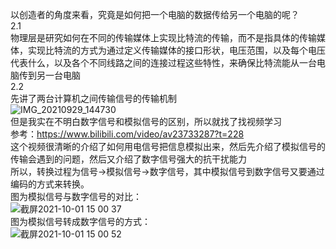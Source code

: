 以创造者的角度来看，究竟是如何把一个电脑的数据传给另一个电脑的呢？ </br>
2.1 </br>
物理层是研究如何在不同的传输媒体上实现比特流的传输，而不是指具体的传输媒体，实现比特流的方式为通过定义传输媒体的接口形状，电压范围，以及每个电压代表什么，以及各个不同线路之间的连接过程这些特性，来确保比特流能从一台电脑传到另一台电脑</br>
2.2 </br>
先讲了两台计算机之间传输信号的传输机制</br>
![IMG_20210929_144730](https://user-images.githubusercontent.com/74129445/135217295-5d18c958-1b49-47a0-9c6c-183e2df5578d.jpg)</br>
但是我实在不明白数字信号和模拟信号的区别，所以就找了找视频学习</br>
参考：https://www.bilibili.com/video/av23733287?t=228</br>
这个视频很清晰的介绍了如何用电信号把信息模拟出来，然后先介绍了模拟信号的传输会遇到的问题，然后又介绍了数字信号强大的抗干扰能力</br>
所以，转换过程为信号->模拟信号->数字信号，其中模拟信号到数字信号又要通过编码的方式来转换。</br>
图为模拟信号与数字信号的对比：</br>
![截屏2021-10-01 15 00 37](https://user-images.githubusercontent.com/74129445/135578906-7b1af045-6509-4183-ba5f-08c716c2dad8.png)</br>
图为模拟信号转成数字信号的方式：</br>
![截屏2021-10-01 15 00 52](https://user-images.githubusercontent.com/74129445/135578946-46821661-a867-4c90-89b3-0b6845930267.png)</br>

